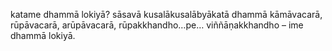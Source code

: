 katame dhammā lokiyā? sāsavā kusalākusalābyākatā dhammā kāmāvacarā, rūpāvacarā, arūpāvacarā, rūpakkhandho…pe… viññāṇakkhandho – ime dhammā lokiyā.
